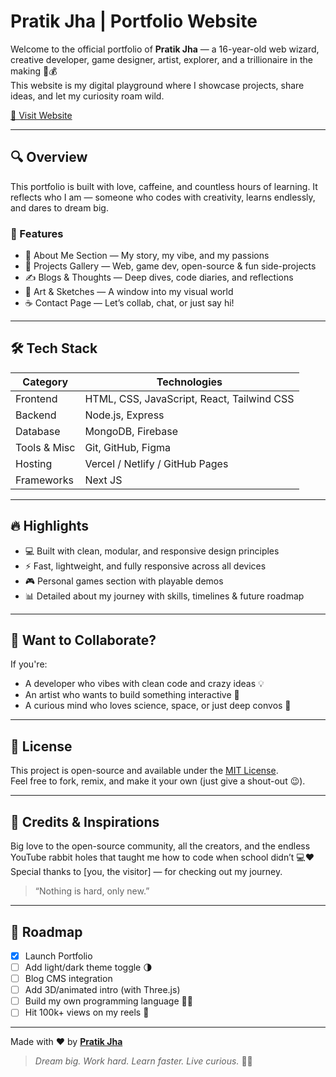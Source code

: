 # Pratik Jha | Portfolio Website

Welcome to the official portfolio of **Pratik Jha** — a 16-year-old web wizard, creative developer, game designer, artist, explorer, and a trillionaire in the making 🚀💰  
This website is my digital playground where I showcase projects, share ideas, and let my curiosity roam wild.

[🔗 Visit Website](https://portfolio-eosin-three-28.vercel.app/) &nbsp;

---

## 🔍 Overview

This portfolio is built with love, caffeine, and countless hours of learning. It reflects who I am — someone who codes with creativity, learns endlessly, and dares to dream big.

### 🌟 Features
- 🧠 About Me Section — My story, my vibe, and my passions
- 💼 Projects Gallery — Web, game dev, open-source & fun side-projects
- ✍️ Blogs & Thoughts — Deep dives, code diaries, and reflections
- 🎨 Art & Sketches — A window into my visual world
- ☕ Contact Page — Let’s collab, chat, or just say hi!

---

## 🛠️ Tech Stack

| Category      | Technologies                                           |
|---------------|--------------------------------------------------------|
| Frontend      | HTML, CSS, JavaScript, React, Tailwind CSS             |
| Backend       | Node.js, Express                                       |
| Database      | MongoDB, Firebase                                      |
| Tools & Misc  | Git, GitHub, Figma                                     |
| Hosting       | Vercel / Netlify / GitHub Pages                        |
| Frameworks    | Next JS                                                |

---

## 🔥 Highlights

- 💻 Built with clean, modular, and responsive design principles
- ⚡ Fast, lightweight, and fully responsive across all devices
- 🎮 Personal games section with playable demos
- 📊 Detailed about my journey with skills, timelines & future roadmap

---

## 📣 Want to Collaborate?

If you're:
- A developer who vibes with clean code and crazy ideas 💡
- An artist who wants to build something interactive 🎨
- A curious mind who loves science, space, or just deep convos 🌌

---

## 📜 License

This project is open-source and available under the [MIT License](LICENSE).  
Feel free to fork, remix, and make it your own (just give a shout-out 😉).

---

## 🙏 Credits & Inspirations

Big love to the open-source community, all the creators, and the endless YouTube rabbit holes that taught me how to code when school didn’t 💻❤️  
Special thanks to [you, the visitor] — for checking out my journey.

> “Nothing is hard, only new.”

---

## 🚀 Roadmap

- [x] Launch Portfolio
- [ ] Add light/dark theme toggle 🌗
- [ ] Blog CMS integration
- [ ] Add 3D/animated intro (with Three.js)
- [ ] Build my own programming language 👨‍💻
- [ ] Hit 100k+ views on my reels 🤳

---

Made with ❤️ by [**Pratik Jha**](https://portfolio-eosin-three-28.vercel.app/)

> _Dream big. Work hard. Learn faster. Live curious._ 🧠💫

